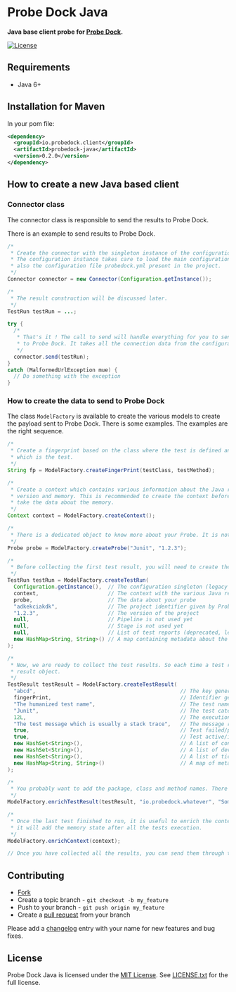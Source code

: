 # Probe Dock Java

**Java base client probe for [Probe Dock](https://github.com/probedock/probedock).**

[![License](https://img.shields.io/github/license/probedock/probedock-java.svg)](LICENSE.txt)

## Requirements

* Java 6+

## Installation for Maven

In your pom file:

```xml
<dependency>
  <groupId>io.probedock.client</groupId>
  <artifactId>probedock-java</artifactId>
  <version>0.2.0</version>
</dependency>
```

## How to create a new Java based client

### Connector class

The connector class is responsible to send the results to Probe Dock.

There is an example to send results to Probe Dock.

```java
/*
 * Create the connector with the singleton instance of the configuration.
 * The configuration instance takes care to load the main configuration file in ~/.probedock/config.yml and
 * also the configuration file probedock.yml present in the project.
 */
Connector connector = new Connector(Configuration.getInstance());

/*
 * The result construction will be discussed later.
 */
TestRun testRun = ...;

try {
  /* 
   * That's it ! The call to send will handle everything for you to send the results
   * to Probe Dock. It takes all the connection data from the configuration.
   */
  connector.send(testRun);
}
catch (MalformedUrlException mue) {
  // Do something with the exception
}
```

### How to create the data to send to Probe Dock

The class `ModelFactory` is available to create the various models to create the payload sent to Probe Dock. There is 
some examples. The examples are the right sequence. 

```java
/*
 * Create a fingerprint based on the class where the test is defined and the method
 * which is the test.
 */
String fp = ModelFactory.createFingerPrint(testClass, testMethod);

/*
 * Create a context which contains various information about the Java runtime environment like the VM version, Java
 * version and memory. This is recommended to create the context before the first test is run as it will also
 * take the data about the memory.
 */
Context context = ModelFactory.createContext();

/*
 * There is a dedicated object to know more about your Probe. It is not mandatory but highly recommended.
 */
Probe probe = ModelFactory.createProbe("Junit", "1.2.3");

/*
 * Before collecting the first test result, you will need to create the test run to store the test results.
 */
TestRun testRun = ModelFactory.createTestRun(
  Configuration.getInstance(),  // The configuration singleton (legacy reason)
  context,                      // The context with the various Java related data
  probe,                        // The data about your probe
  "adkekciakdk",                // The project identifier given by Probe Dock and generaly retrieved from the configuration
  "1.2.3",                      // The version of the project
  null,                         // Pipeline is not used yet   
  null,                         // Stage is not used yet
  null,                         // List of test reports (deprecated, legacy), 
  new HashMap<String, String>() // A map containing metadata about the test run
);

/*
 * Now, we are ready to collect the test results. So each time a test result is received, we need to create a test
 * result object.
 */
TestResult testResult = ModelFactory.createTestResult(
  "abcd",                                              // The key generated by Probe Dock to identify the test
  fingerPrint,                                         // Identifier generated by the Probe to identify the test
  "The humanized test name",                           // The test name which should be human friendly
  "Junit",                                             // The test category. The Probe should define a default one
  12L,                                                 // The execution duration
  "The test message which is usually a stack trace",   // The message represented the test result (stack trace, ...)
  true,                                                // Test failed/passed
  true,                                                // Test active/inactive.
  new HashSet<String>(),                               // A list of contributor emails
  new HashSet<String>(),                               // A list of developer defined tags about the test
  new HashSet<String>(),                               // A list of tickets (JIRA, ...)
  new HashMap<String, String>()                        // A map of meta data about the test (e.g. java class, method, package)
);

/*
 * You probably want to add the package, class and method names. There is an helper method for that
 */
ModelFactory.enrichTestResult(testResult, "io.probedock.whatever", "SomeClass", "someMethod");

/*
 * Once the last test finished to run, it is useful to enrich the context with additional data. In fact,
 * it will add the memory state after all the tests execution.
 */
ModelFactory.enrichContext(context);

// Once you have collected all the results, you can send them through the Connector
```

## Contributing

* [Fork](https://help.github.com/articles/fork-a-repo)
* Create a topic branch - `git checkout -b my_feature`
* Push to your branch - `git push origin my_feature`
* Create a [pull request](http://help.github.com/pull-requests/) from your branch

Please add a [changelog](CHANGELOG.md) entry with your name for new features and bug fixes.

## License

Probe Dock Java is licensed under the [MIT License](http://opensource.org/licenses/MIT).
See [LICENSE.txt](LICENSE.txt) for the full license.
